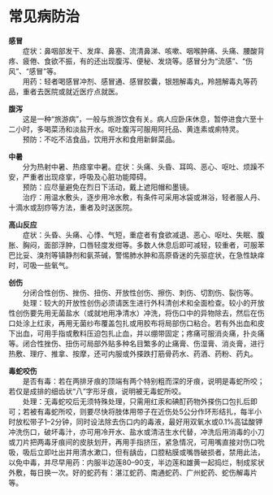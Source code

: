 # 常见病防治  

**感冒**  
&emsp;&emsp;症状：鼻咽部发干、发痒、鼻塞、流清鼻涕、咳嗽、咽喉肿痛、头痛、腰酸背疼、疲倦、食欲不振，有的还出现腹泻、便秘、发烧等。感冒分为“流感”、“伤风”、“感冒”等。  
&emsp;&emsp;用药：轻者喝感冒冲剂、感冒通、感冒胶囊，银翘解毒丸，羚翘解毒丸等药品，重者去医院或就近医疗点就医。  

**腹泻**  
&emsp;&emsp;这是一种“旅游病”，一般与旅游饮食有关。病人应卧床休息，暂停进食六至十二小时，多喝菜汤和淡盐开水。呕吐腹泻可服用阿托品、黄连素或痢特灵。  
&emsp;&emsp;预防：不吃不洁食品，饮用开水和食用新鲜菜品。  

**中暑**  
&emsp;&emsp;分为热射中暑、热痉挛中暑。症状：头痛、头昏、耳鸣、恶心、呕吐、烦躁不安，严重者出现痉挛，呼吸及心脏功能障碍。  
&emsp;&emsp;预防：应尽量避免在烈日下活动，戴上遮阳帽和墨镜。  
&emsp;&emsp;治疗：用温水敷头，逐步用冷水敷，有条件可采用冰袋或淋浴，轻者服人丹、十滴水或刮痧等方法，重者及时送医院。  

**高山反应**  
&emsp;&emsp;症状：头昏、头痛、心悸、气短，重症者有食欲减退、恶心、呕吐、失眠、腹胀、胸闷，面部浮肿，口唇轻度发绀等。多数人休息后即可减轻，较重者，可服苯巴比妥、溴剂等镇静剂和氨茶碱，警惕肺水肿和高原昏迷的先驱症状，在急性缺痒时，可吸一些氧气。  

**创伤**  
&emsp;&emsp;分闭合性创伤、挫伤、扭伤、开放性创伤、擦伤、刺伤、切割伤、裂伤等。  
&emsp;&emsp;处理：较大的开放性创伤必须请医生进行外科清创术和全面检查。较小的开放性创伤要先用无菌盐水（或就地用净清水）冲洗，将伤口中的异物除去，然后在伤口处涂上红汞，再用无菌纱布覆盖包扎或用胶布将局部伤口粘合。若有外出血和皮下出血，可用手指或敷料压迫包扎止血，并以绷带固定；疼痛可服消炎痛，扑炎痛等。闭合性挫伤、扭伤可局部外贴多种名目繁多的止痛膏、伤湿膏、消炎膏，进行热敷、理疗、推拿、按摩，还可内服或外搽跌打筋骨药水、药酒、药粉、药丸。  

**毒蛇咬伤**  
&emsp;&emsp;是否有毒：若在两排牙痕的顶端有两个特别粗而深的牙痕，说明是毒蛇所咬；若仅是成排的细齿状“八”字形牙痕，说明被无毒蛇所咬。  
&emsp;&emsp;处理：无毒蛇咬后无须特殊处理，只需用红汞和碘酊药物外搽伤口包扎后即可；若被有毒蛇所咬，则要尽快将肢体用带子在近伤处5公分作环形结扎，每半小时放松带子1–2分钟，同时设法除去伤口内的毒液，最好用双氧水或0.1%高锰酸钾冲洗伤口，破坏毒汁，亦可用冷开水、盐水或清洁生水代替，冲洗后用消毒的小刀或刀片把两毒牙痕间的皮肤划开，再用手指挤压，紧急情况，可用嘴直接对伤口吮吸，吸后立即吐出并用清水漱口，但有龋齿，口腔粘膜或嘴唇破损者，禁用此法，以免中毒，并尽早用药：内服半边莲80–90支，半边莲和雄黄一起捣烂，制成浆状外敷，每日换一次。好的蛇药有：湛江蛇药、南通蛇药、广州蛇药、蛇伤解毒片等。  
<!-- Last processed: 2025-07-22 03:44:30 -->
